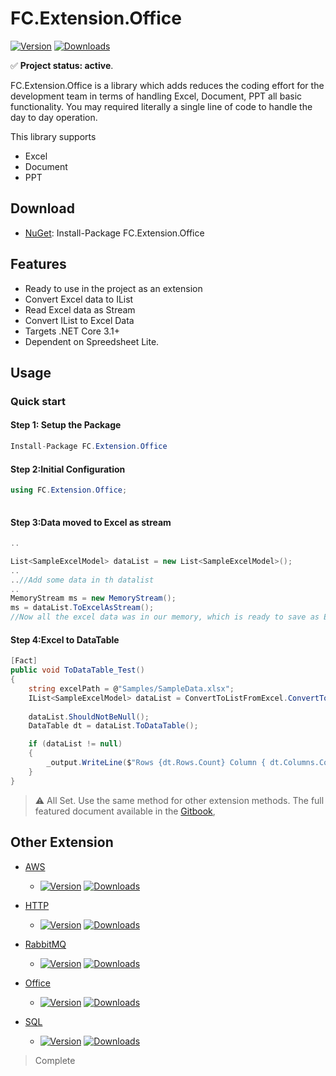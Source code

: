# FC.Extension.Office


[![Version](https://img.shields.io/nuget/v/FC.Extension.Office.svg)](https://www.nuget.org/packages/FC.Extension.Office/)
[![Downloads](https://img.shields.io/nuget/dt/FC.Extension.Office.svg)](https://www.nuget.org/packages/FC.Extension.Office/)


✅ **Project status: active**.

FC.Extension.Office is a library which adds reduces the coding effort for the development team in terms of handling Excel, Document, PPT all basic functionality. You may required literally a single line of code to handle the day to day operation.

This library supports 
+ Excel
+ Document
+ PPT

## Download

- [NuGet](https://www.nuget.org/packages/FC.Extension.Office/): Install-Package FC.Extension.Office

## Features

- Ready to use in the project as an extension
- Convert Excel data to IList
- Read Excel data as Stream
- Convert IList to Excel Data
- Targets .NET Core 3.1+
- Dependent on Spreedsheet Lite.

## Usage

### Quick start
#### Step 1: Setup the Package

```csharp
Install-Package FC.Extension.Office
```

#### Step 2:Initial Configuration

```csharp
using FC.Extension.Office;
	
````

#### Step 3:Data moved to Excel as stream

```csharp
..

List<SampleExcelModel> dataList = new List<SampleExcelModel>();
..
..//Add some data in th datalist
..
MemoryStream ms = new MemoryStream();
ms = dataList.ToExcelAsStream();
//Now all the excel data was in our memory, which is ready to save as Excel file.

````
#### Step 4:Excel to DataTable

```csharp
[Fact]
public void ToDataTable_Test()
{
    string excelPath = @"Samples/SampleData.xlsx";
    IList<SampleExcelModel> dataList = ConvertToListFromExcel.ConvertToList<SampleExcelModel>(excelPath, "SalesOrders");
    
    dataList.ShouldNotBeNull();
    DataTable dt = dataList.ToDataTable();

    if (dataList != null)
    {
        _output.WriteLine($"Rows {dt.Rows.Count} Column { dt.Columns.Count }");
    }
}

````


> ⚠️ All Set. Use the same method for other extension methods.
The full featured document available in the [Gitbook](https://app.gitbook.com/@sr-firecloud/s/fc-extension),
 

## Other Extension

- [AWS](https://www.nuget.org/packages/FC.Extension.AWS, "AWS Extension") 
	* [![Version](https://img.shields.io/nuget/v/FC.Core.Extension.svg)](https://www.nuget.org/packages/FC.Core.Extension/)
[![Downloads](https://img.shields.io/nuget/dt/FC.Core.Extension.svg)](https://www.nuget.org/packages/FC.Core.Extension/)

- [HTTP](https://www.nuget.org/packages/FC.Extension.HTTP/,"HTTP")
	* [![Version](https://img.shields.io/nuget/v/FC.Extension.HTTP.svg)](https://www.nuget.org/packages/FC.Extension.HTTP/)
[![Downloads](https://img.shields.io/nuget/dt/FC.Extension.HTTP.svg)](https://www.nuget.org/packages/FC.Extension.HTTP/)

- [RabbitMQ](https://www.nuget.org/packages/FC.Extension.RabbitMQ/,"RabbitMQ")
	* [![Version](https://img.shields.io/nuget/v/FC.Extension.RabbitMQ.svg)](https://www.nuget.org/packages/FC.Extension.RabbitMQ/)
[![Downloads](https://img.shields.io/nuget/dt/FC.Extension.RabbitMQ.svg)](https://www.nuget.org/packages/FC.Extension.RabbitMQ/)

- [Office](https://www.nuget.org/packages/FC.Extension.Office/,"Office")
	* [![Version](https://img.shields.io/nuget/v/FC.Extension.Office.svg)](https://www.nuget.org/packages/FC.Extension.Office/)
[![Downloads](https://img.shields.io/nuget/dt/FC.Extension.Office.svg)](https://www.nuget.org/packages/FC.Extension.Office/)

- [SQL](https://www.nuget.org/packages/FC.Extension.SQL/,"SQL")
	* [![Version](https://img.shields.io/nuget/v/FC.Extension.SQL.svg)](https://www.nuget.org/packages/FC.Extension.SQL/)
[![Downloads](https://img.shields.io/nuget/dt/FC.Extension.SQL.svg)](https://www.nuget.org/packages/FFC.Extension.SQL/)

>Complete